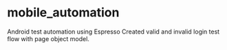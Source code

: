 # mobile_automation

Android test automation using Espresso
Created valid and invalid login test flow with page object model.
